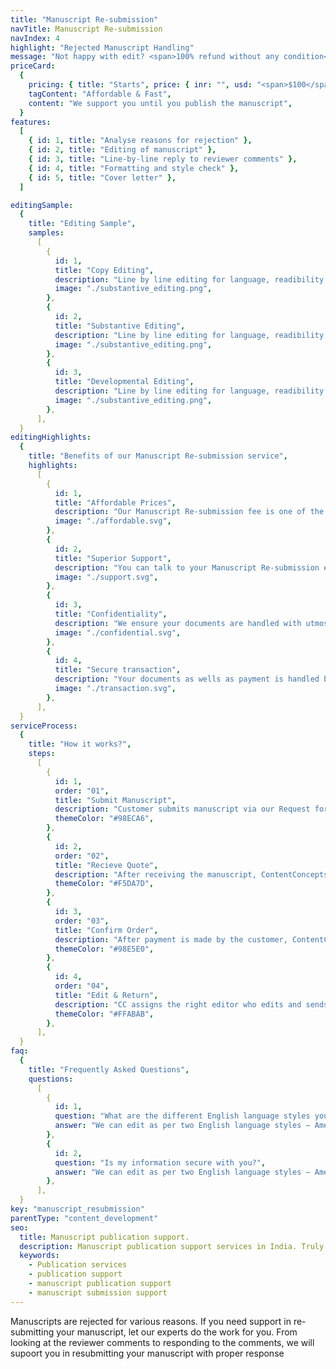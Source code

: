 ```yaml
---
title: "Manuscript Re-submission"
navTitle: Manuscript Re-submission
navIndex: 4
highlight: "Rejected Manuscript Handling"
message: "Not happy with edit? <span>100% refund without any condition</span>"
priceCard:
  {
    pricing: { title: "Starts", price: { inr: "", usd: "<span>$100</span>" } },
    tagContent: "Affordable & Fast",
    content: "We support you until you publish the manuscript",
  }
features:
  [
    { id: 1, title: "Analyse reasons for rejection" },
    { id: 2, title: "Editing of manuscript" },
    { id: 3, title: "Line-by-line reply to reviewer comments" },
    { id: 4, title: "Formatting and style check" },
    { id: 5, title: "Cover letter" },
  ]

editingSample:
  {
    title: "Editing Sample",
    samples:
      [
        {
          id: 1,
          title: "Copy Editing",
          description: "Line by line editing for language, readibility nad technical learning improvement",
          image: "./substantive_editing.png",
        },
        {
          id: 2,
          title: "Substantive Editing",
          description: "Line by line editing for language, readibility nad technical learning improvement",
          image: "./substantive_editing.png",
        },
        {
          id: 3,
          title: "Developmental Editing",
          description: "Line by line editing for language, readibility nad technical learning improvement",
          image: "./substantive_editing.png",
        },
      ],
  }
editingHighlights:
  {
    title: "Benefits of our Manuscript Re-submission service",
    highlights:
      [
        {
          id: 1,
          title: "Affordable Prices",
          description: "Our Manuscript Re-submission fee is one of the best in the industry for the level of quality work we offer from our trusted PhD and native English editors.",
          image: "./affordable.svg",
        },
        {
          id: 2,
          title: "Superior Support",
          description: "You can talk to your Manuscript Re-submission expert until you are satisfied with our editing service, get your queries answered via email or chat and send your manuscript after review from journal editor for further check.",
          image: "./support.svg",
        },
        {
          id: 3,
          title: "Confidentiality",
          description: "We ensure your documents are handled with utmost care. We can sign NDA if necessary.",
          image: "./confidential.svg",
        },
        {
          id: 4,
          title: "Secure transaction",
          description: "Your documents as wells as payment is handled by our secure website which has passed the best level of security testing in the industry.",
          image: "./transaction.svg",
        },
      ],
  }
serviceProcess:
  {
    title: "How it works?",
    steps:
      [
        {
          id: 1,
          order: "01",
          title: "Submit Manuscript",
          description: "Customer submits manuscript via our Request for quote page.",
          themeColor: "#98ECA6",
        },
        {
          id: 2,
          order: "02",
          title: "Recieve Quote",
          description: "After receiving the manuscript, ContentConcepts sends price quote.",
          themeColor: "#F5DA7D",
        },
        {
          id: 3,
          order: "03",
          title: "Confirm Order",
          description: "After payment is made by the customer, ContentConcepts sends confirmation of payment.",
          themeColor: "#98E5E0",
        },
        {
          id: 4,
          order: "04",
          title: "Edit & Return",
          description: "CC assigns the right editor who edits and sends the edited document back to the customer.",
          themeColor: "#FFABAB",
        },
      ],
  }
faq:
  {
    title: "Frequently Asked Questions",
    questions:
      [
        {
          id: 1,
          question: "What are the different English language styles you use while editing?",
          answer: "We can edit as per two English language styles – American English and British English. You can choose your preferred language style in the online submission form.",
        },
        {
          id: 2,
          question: "Is my information secure with you?",
          answer: "We can edit as per two English language styles – American English and British English.",
        },
      ],
  }
key: "manuscript_resubmission"
parentType: "content_development"
seo:
  title: Manuscript publication support.
  description: Manuscript publication support services in India. Truly affordable prices for top quality work offered by PhD editors
  keywords:
    - Publication services
    - publication support
    - manuscript publication support
    - manuscript submission support
---
```


Manuscripts are rejected for various reasons. If you need support in re-submitting your manuscript, let our experts do the work for you. From looking at the reviewer comments to responding to the comments, we will supoort you in resubmitting your manuscript with proper response
